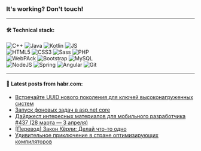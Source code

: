 ### It's working? Don't touch!

---

#### 🛠️ Technical stack:

![C++](https://img.shields.io/badge/C++-informational?logo=c%2B%2B&style=flat&logoColor=white&color=9C033A)
![Java](https://img.shields.io/badge/Java-informational?logo=java&style=flat&logoColor=white&color=007396)
![Kotlin](https://img.shields.io/badge/Kotlin-informational?logo=Kotlin&style=flat&logoColor=white&color=0095D5)
![JS](https://img.shields.io/badge/JS-informational?logo=javaScript&style=flat&logoColor=black&color=F7Df1E) <br>
![HTML5](https://img.shields.io/badge/HTML5-informational?logo=html5&style=flat&logoColor=white&color=E34F26)
![CSS3](https://img.shields.io/badge/CSS3-informational?logo=css3&style=flat&logoColor=white&color=157286)
![Sass](https://img.shields.io/badge/Saas-informational?logo=sass&style=flat&logoColor=white&color=hotpink)
![PHP](https://img.shields.io/badge/PHP-informational?logo=php&style=flat&logoColor=white&color=777BB4) <br>
![WebPAck](https://img.shields.io/badge/WebPack-informational?logo=webPack&style=flat&logoColor=white&color=FF6F00)
![Bootstrap](https://img.shields.io/badge/Bootstrap-informational?logo=Bootstrap&style=flat&logoColor=white&color=7952B3)
![MySQL](https://img.shields.io/badge/MySQL-informational?logo=MySQL&style=flat&logoColor=white&color=00f) <br>
![NodeJS](https://img.shields.io/badge/NodeJS-informational?logo=node.js&style=flat&logoColor=white&color=43853D)
![Spring](https://img.shields.io/badge/Spring-informational?logo=Spring&style=flat&logoColor=white&color=0A9EDC)
![Angular](https://img.shields.io/badge/Vue-informational?logo=vue.js&style=flat&logoColor=white&color=red)
![Git](https://img.shields.io/badge/Git-informational?logo=git&style=flat&logoColor=white&color=darkorange)

___

#### 💬 Latest posts from habr.com:

<!-- BLOG-POST-LIST:START -->
- [Встречайте UUID нового поколения для ключей высоконагруженных систем](https://habr.com/ru/post/658855/?utm_source=habrahabr&utm_medium=rss&utm_campaign=658855)
- [Запуск фоновых задач в asp.net core](https://habr.com/ru/post/658847/?utm_source=habrahabr&utm_medium=rss&utm_campaign=658847)
- [Дайджест интересных материалов для мобильного разработчика #437 &lpar;28 марта — 3 апреля&rpar;](https://habr.com/ru/post/658843/?utm_source=habrahabr&utm_medium=rss&utm_campaign=658843)
- [[Перевод] Закон Кёрли: Делай что-то одно](https://habr.com/ru/post/658831/?utm_source=habrahabr&utm_medium=rss&utm_campaign=658831)
- [Удивительное приключение в стране оптимизирующих компиляторов](https://habr.com/ru/post/658829/?utm_source=habrahabr&utm_medium=rss&utm_campaign=658829)
<!-- BLOG-POST-LIST:END -->
